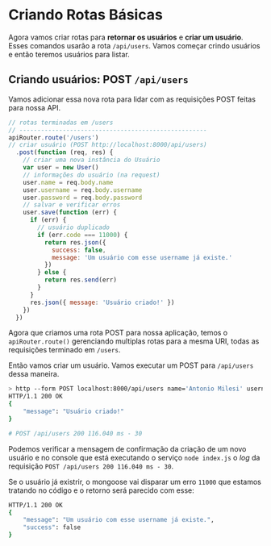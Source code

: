 # Criando Rotas Básicas

Agora vamos criar rotas para **retornar os usuários** e **criar um usuário**. Esses comandos usarão a rota ```/api/users```. Vamos começar crindo usuários e então teremos usuários para listar.

## Criando usuários: POST ```/api/users```

Vamos adicionar essa nova rota para lidar com as requisições POST feitas para nossa API.

```js
// rotas terminadas em /users
// ----------------------------------------------------
apiRouter.route('/users')
// criar usuário (POST http://localhost:8000/api/users)
  .post(function (req, res) {
    // criar uma nova instância do Usuário
    var user = new User()
    // informações do usuário (na request)
    user.name = req.body.name
    user.username = req.body.username
    user.password = req.body.password
    // salvar e verificar erros
    user.save(function (err) {
      if (err) {
        // usuário duplicado
        if (err.code === 11000) {
          return res.json({
            success: false,
            message: 'Um usuário com esse username já existe.'
          })
        } else {
          return res.send(err)
        }
      }
      res.json({ message: 'Usuário criado!' })
    })
  })
```

Agora que criamos uma rota POST para nossa aplicação, temos o ```apiRouter.route()``` gerenciando multiplas rotas para a mesma URI, todas as requisições terminado em ```/users```.

Então vamos criar um usuário. Vamos executar um POST para ```/api/users``` dessa maneira.

```bash
> http --form POST localhost:8000/api/users name='Antonio Milesi' username='milesibastos' password='devexpert'
HTTP/1.1 200 OK
{
    "message": "Usuário criado!"
}

# POST /api/users 200 116.040 ms - 30
```

Podemos verificar a mensagem de confirmação da criação de um novo usuário e no console que está executando o serviço ```node index.js``` o _log_ da requisição ```POST /api/users 200 116.040 ms - 30```.

Se o usuário já existrir, o mongoose vai disparar um erro ```11000``` que estamos tratando no código e o retorno será parecido com esse:

```bash
HTTP/1.1 200 OK
{
    "message": "Um usuário com esse username já existe.",
    "success": false
}
```
